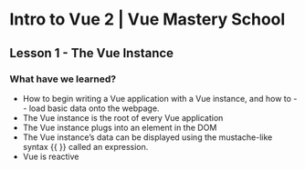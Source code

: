 # Intro to Vue 2 | Vue Mastery School
## Lesson 1 - The Vue Instance
### What have we learned?
- How to begin writing a Vue application with a Vue instance, and how to - - load basic data onto the webpage.
- The Vue instance is the root of every Vue application
- The Vue instance plugs into an element in the DOM
- The Vue instance’s data can be displayed using the mustache-like syntax {{ }} called an expression.
- Vue is reactive